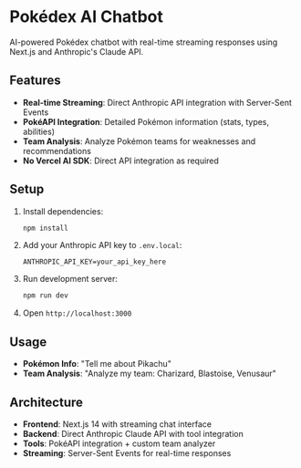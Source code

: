# Pokédex AI Chatbot

AI-powered Pokédex chatbot with real-time streaming responses using Next.js and Anthropic's Claude API.

## Features

- **Real-time Streaming**: Direct Anthropic API integration with Server-Sent Events
- **PokéAPI Integration**: Detailed Pokémon information (stats, types, abilities)
- **Team Analysis**: Analyze Pokémon teams for weaknesses and recommendations
- **No Vercel AI SDK**: Direct API integration as required

## Setup

1. Install dependencies:
   ```bash
   npm install
   ```

2. Add your Anthropic API key to `.env.local`:
   ```
   ANTHROPIC_API_KEY=your_api_key_here
   ```

3. Run development server:
   ```bash
   npm run dev
   ```

4. Open `http://localhost:3000`

## Usage

- **Pokémon Info**: "Tell me about Pikachu"
- **Team Analysis**: "Analyze my team: Charizard, Blastoise, Venusaur"

## Architecture

- **Frontend**: Next.js 14 with streaming chat interface
- **Backend**: Direct Anthropic Claude API with tool integration
- **Tools**: PokéAPI integration + custom team analyzer
- **Streaming**: Server-Sent Events for real-time responses